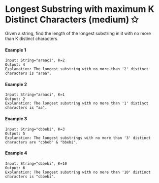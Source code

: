 # Longest Substring with maximum K Distinct Characters (medium) ✩

Given a string, find the length of the longest substring in it with no more than K distinct characters.


#### Example 1
```
Input: String="araaci", K=2
Output: 4
Explanation: The longest substring with no more than '2' distinct characters is "araa".
```

#### Example 2
```
Input: String="araaci", K=1
Output: 2
Explanation: The longest substring with no more than '1' distinct characters is "aa".
```

#### Example 3
```
Input: String="cbbebi", K=3
Output: 5
Explanation: The longest substrings with no more than '3' distinct characters are "cbbeb" & "bbebi".
```

#### Example 4
```
Input: String="cbbebi", K=10
Output: 6
Explanation: The longest substring with no more than '10' distinct characters is "cbbebi".
```